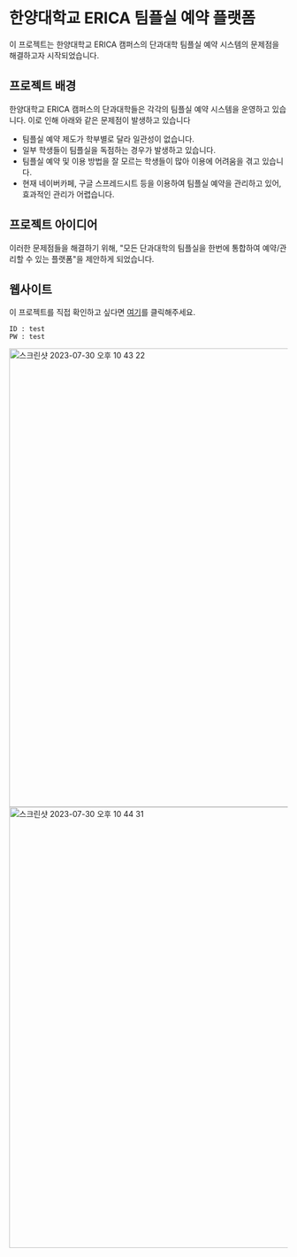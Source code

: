 # 한양대학교 ERICA 팀플실 예약 플랫폼

이 프로젝트는 한양대학교 ERICA 캠퍼스의 단과대학 팀플실 예약 시스템의 문제점을 해결하고자 시작되었습니다.

## 프로젝트 배경

한양대학교 ERICA 캠퍼스의 단과대학들은 각각의 팀플실 예약 시스템을 운영하고 있습니다. 이로 인해 아래와 같은 문제점이 발생하고 있습니다

- 팀플실 예약 제도가 학부별로 달라 일관성이 없습니다.
- 일부 학생들이 팀플실을 독점하는 경우가 발생하고 있습니다.
- 팀플실 예약 및 이용 방법을 잘 모르는 학생들이 많아 이용에 어려움을 겪고 있습니다.
- 현재 네이버카페, 구글 스프레드시트 등을 이용하여 팀플실 예약을 관리하고 있어, 효과적인 관리가 어렵습니다.

## 프로젝트 아이디어

이러한 문제점들을 해결하기 위해, "모든 단과대학의 팀플실을 한번에 통합하여 예약/관리할 수 있는 플랫폼"을 제안하게 되었습니다. 



## 웹사이트

이 프로젝트를 직접 확인하고 싶다면 [여기](https://friendly-dango-f48d5f.netlify.app/)를 클릭해주세요.

```
ID : test
PW : test
```
<img width="829" alt="스크린샷 2023-07-30 오후 10 43 22" src="https://github.com/bishoe01/Capstone_Project/assets/50870343/b20a568f-1615-45e5-9c3a-da1c623158a9">
<img width="797" alt="스크린샷 2023-07-30 오후 10 44 31" src="https://github.com/bishoe01/Capstone_Project/assets/50870343/8961f7bb-ba3e-4989-a335-b7d32a05002c">

